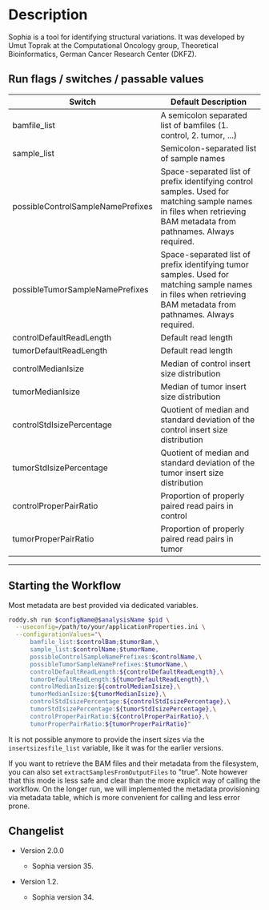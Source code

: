 # Description

Sophia is a tool for identifying structural variations. It was developed by Umut Toprak at the Computational Oncology group, Theoretical Bioinformatics, German Cancer Research Center (DKFZ).

## Run flags / switches / passable values

| Switch                     | Default Description |
|----------------------------|---------------------|
| bamfile_list               | A semicolon separated list of bamfiles (1. control, 2. tumor, ...) |
| sample_list | Semicolon-separated list of sample names |
| possibleControlSampleNamePrefixes | Space-separated list of prefix identifying control samples. Used for matching sample names in files when retrieving BAM metadata from pathnames. Always required. |
| possibleTumorSampleNamePrefixes | Space-separated list of prefix identifying tumor samples. Used for matching sample names in files when retrieving BAM metadata from pathnames. Always required. |
| controlDefaultReadLength   | Default read length |
| tumorDefaultReadLength     | Default read length |
| controlMedianIsize         | Median of control insert size distribution |
| tumorMedianIsize           | Median of tumor insert size distribution |
| controlStdIsizePercentage  | Quotient of median and standard deviation of the control insert size distribution |   
| tumorStdIsizePercentage    | Quotient of median and standard deviation of the tumor insert size distribution |
| controlProperPairRatio     | Proportion of properly paired read pairs in control |
| tumorProperPairRatio       | Proportion of properly paired read pairs in tumor |
--------------------------------

## Starting the Workflow

Most metadata are best provided via dedicated variables. 

```bash
roddy.sh run $configName@$analysisName $pid \
  --useconfig=/path/to/your/applicationProperties.ini \
  --configurationValues="\
      bamfile_list:$controlBam;$tumorBam,\
      sample_list:$controlName;$tumorName,
      possibleControlSampleNamePrefixes:$controlName,\
      possibleTumorSampleNamePrefixes:$tumorName,\
      controlDefaultReadLength:${controlDefaultReadLength},\
      tumorDefaultReadLength:${tumorDefaultReadLength},\
      controlMedianIsize:${controlMedianIsize},\
      tumorMedianIsize:${tumorMedianIsize},\
      controlStdIsizePercentage:${controlStdIsizePercentage},\
      tumorStdIsizePercentage:${tumorStdIsizePercentage},\
      controlProperPairRatio:${controlProperPairRatio},\
      tumorProperPairRatio:${tumorProperPairRatio}"

```

It is not possible anymore to provide the insert sizes via the `insertsizesfile_list` variable, like it was for the earlier versions.

If you want to retrieve the BAM files and their metadata from the filesystem, you can also set `extractSamplesFromOutputFiles` to "true". Note however that this mode is less safe and clear than the more explicit way of calling the workflow. On the longer run, we will implemented the metadata provisioning via metadata table, which is more convenient for calling and less error prone.

## Changelist

* Version 2.0.0

  * Sophia version 35.
  
* Version 1.2.

  * Sophia version 34.